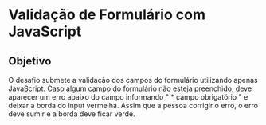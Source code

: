 # Validação de Formulário com JavaScript

## Objetivo

  O desafio submete a validação dos campos do formulário utilizando apenas JavaScript. Caso algum campo do formulário não esteja preenchido, deve aparecer um erro abaixo do campo informando " * campo obrigatório " e deixar a borda do input vermelha. Assim que a pessoa corrigir o erro, o erro deve sumir e a borda deve ficar verde.
